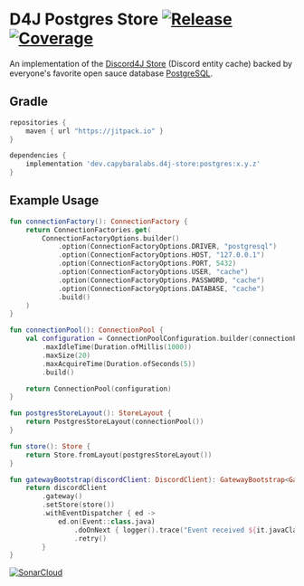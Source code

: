 # D4J Postgres Store [![Release](https://jitpack.io/v/dev.capybaralabs/d4j-store.svg?style=flat-square)](https://jitpack.io/#dev.capybaralabs/d4j-store) [![Coverage](https://img.shields.io/sonar/coverage/dev.capybaralabs.d4j.store.postgres:d4j-postgres-store?server=https%3A%2F%2Fsonarcloud.io&style=flat-square)](https://sonarcloud.io/summary/overall?id=dev.capybaralabs.d4j.store.postgres%3Ad4j-postgres-store)

An implementation of
the [Discord4J Store](https://github.com/Discord4J/Discord4J/tree/master/common/src/main/java/discord4j/common/store/api/layout)
(Discord entity cache)
backed by everyone's favorite open sauce database [PostgreSQL](https://www.postgresql.org/).

## Gradle

```groovy
repositories {
	maven { url "https://jitpack.io" }
}

dependencies {
	implementation 'dev.capybaralabs.d4j-store:postgres:x.y.z'
}
 ```

## Example Usage

```kotlin
fun connectionFactory(): ConnectionFactory {
    return ConnectionFactories.get(
        ConnectionFactoryOptions.builder()
            .option(ConnectionFactoryOptions.DRIVER, "postgresql")
            .option(ConnectionFactoryOptions.HOST, "127.0.0.1")
            .option(ConnectionFactoryOptions.PORT, 5432)
            .option(ConnectionFactoryOptions.USER, "cache")
            .option(ConnectionFactoryOptions.PASSWORD, "cache")
            .option(ConnectionFactoryOptions.DATABASE, "cache")
            .build()
    )
}

fun connectionPool(): ConnectionPool {
    val configuration = ConnectionPoolConfiguration.builder(connectionFactory())
        .maxIdleTime(Duration.ofMillis(1000))
        .maxSize(20)
        .maxAcquireTime(Duration.ofSeconds(5))
        .build()

    return ConnectionPool(configuration)
}

fun postgresStoreLayout(): StoreLayout {
    return PostgresStoreLayout(connectionPool())
}

fun store(): Store {
    return Store.fromLayout(postgresStoreLayout())
}

fun gatewayBootstrap(discordClient: DiscordClient): GatewayBootstrap<GatewayOptions> {
    return discordClient
        .gateway()
        .setStore(store())
        .withEventDispatcher { ed ->
            ed.on(Event::class.java)
                .doOnNext { logger().trace("Event received ${it.javaClass.simpleName}") }
                .retry()
        }
}
```

[![SonarCloud](https://sonarcloud.io/images/project_badges/sonarcloud-black.svg)](https://sonarcloud.io/dashboard?id=dev.capybaralabs.d4j.store.postgres%3Ad4j-postgres-store)
